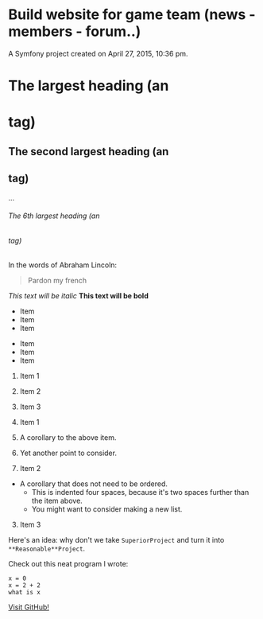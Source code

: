 Build website for game team (news - members - forum..)
=============

A Symfony project created on April 27, 2015, 10:36 pm.

# The largest heading (an <h1> tag)
## The second largest heading (an <h2> tag)
…
###### The 6th largest heading (an <h6> tag)

In the words of Abraham Lincoln:

> Pardon my french

*This text will be italic*
**This text will be bold**

* Item
* Item
* Item

- Item
- Item
- Item

1. Item 1
2. Item 2
3. Item 3

1. Item 1
  1. A corollary to the above item.
  2. Yet another point to consider.
2. Item 2
  * A corollary that does not need to be ordered.
    * This is indented four spaces, because it's two spaces further than the item above.
    * You might want to consider making a new list.
3. Item 3

Here's an idea: why don't we take `SuperiorProject` and turn it into `**Reasonable**Project`.

Check out this neat program I wrote:

```
x = 0
x = 2 + 2
what is x
```


[Visit GitHub!](www.github.com)
